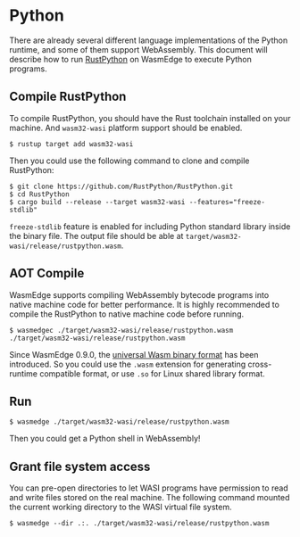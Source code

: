 # Python

There are already several different language implementations of the Python runtime, and some of them support WebAssembly. This document will describe how to run [RustPython](https://github.com/RustPython/RustPython) on WasmEdge to execute Python programs.

## Compile RustPython

To compile RustPython, you should have the Rust toolchain installed on your machine. And `wasm32-wasi` platform support should be enabled.

```
$ rustup target add wasm32-wasi
```

Then you could use the following command to clone and compile RustPython:

```
$ git clone https://github.com/RustPython/RustPython.git
$ cd RustPython
$ cargo build --release --target wasm32-wasi --features="freeze-stdlib"
```

`freeze-stdlib` feature is enabled for including Python standard library inside the binary file. The output file should be able at `target/wasm32-wasi/release/rustpython.wasm`.

## AOT Compile

WasmEdge supports compiling WebAssembly bytecode programs into native machine code for better performance. It is highly recommended to compile the RustPython to native machine code before running.

```
$ wasmedgec ./target/wasm32-wasi/release/rustpython.wasm ./target/wasm32-wasi/release/rustpython.wasm
```

Since WasmEdge 0.9.0, the [universal Wasm binary format](https://wasmedge.org/book/en/start/universal.html) has been introduced. So you could use the `.wasm` extension for generating cross-runtime compatible format, or use `.so` for Linux shared library format.

## Run

```
$ wasmedge ./target/wasm32-wasi/release/rustpython.wasm
```

Then you could get a Python shell in WebAssembly!

## Grant file system access

You can pre-open directories to let WASI programs have permission to read and write files stored on the real machine. The following command mounted the current working directory to the WASI virtual file system.

```
$ wasmedge --dir .:. ./target/wasm32-wasi/release/rustpython.wasm
```

